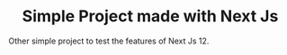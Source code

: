 <h1 align='center'>Simple Project made with Next Js</h1>
Other simple project to test the features of Next Js 12.
